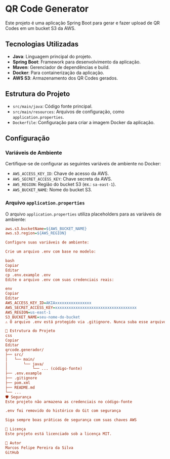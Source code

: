 # QR Code Generator

Este projeto é uma aplicação Spring Boot para gerar e fazer upload de QR Codes em um bucket S3 da AWS.

## Tecnologias Utilizadas

- **Java**: Linguagem principal do projeto.
- **Spring Boot**: Framework para desenvolvimento da aplicação.
- **Maven**: Gerenciador de dependências e build.
- **Docker**: Para containerização da aplicação.
- **AWS S3**: Armazenamento dos QR Codes gerados.

## Estrutura do Projeto

- `src/main/java`: Código fonte principal.
- `src/main/resources`: Arquivos de configuração, como `application.properties`.
- `Dockerfile`: Configuração para criar a imagem Docker da aplicação.

## Configuração

### Variáveis de Ambiente

Certifique-se de configurar as seguintes variáveis de ambiente no Docker:

- `AWS_ACCESS_KEY_ID`: Chave de acesso da AWS.
- `AWS_SECRET_ACCESS_KEY`: Chave secreta da AWS.
- `AWS_REGION`: Região do bucket S3 (ex.: `sa-east-1`).
- `AWS_BUCKET_NAME`: Nome do bucket S3.

### Arquivo `application.properties`

O arquivo `application.properties` utiliza placeholders para as variáveis de ambiente:

```ini
aws.s3.bucketName=${AWS_BUCKET_NAME}
aws.s3.region=${AWS_REGION}

Configure suas variáveis de ambiente:

Crie um arquivo .env com base no modelo:

bash
Copiar
Editar
cp .env.example .env
Edite o arquivo .env com suas credenciais reais:

env
Copiar
Editar
AWS_ACCESS_KEY_ID=AKIAxxxxxxxxxxxxxxxx
AWS_SECRET_ACCESS_KEY=xxxxxxxxxxxxxxxxxxxxxxxxxxxxxxxxxxxx
AWS_REGION=us-east-1
S3_BUCKET_NAME=seu-nome-do-bucket
⚠️ O arquivo .env está protegido via .gitignore. Nunca suba esse arquivo para o Git.

📁 Estrutura do Projeto
css
Copiar
Editar
qrcode.generador/
├── src/
│   └── main/
│       └── java/
│           └── ... (código-fonte)
├── .env.example
├── .gitignore
├── pom.xml
├── README.md
└── ...
🛡️ Segurança
Este projeto não armazena as credenciais no código-fonte

.env foi removido do histórico do Git com segurança

Siga sempre boas práticas de segurança com suas chaves AWS

📄 Licença
Este projeto está licenciado sob a licença MIT.

👤 Autor
Marcos Felipe Pereira da Silva
GitHub

